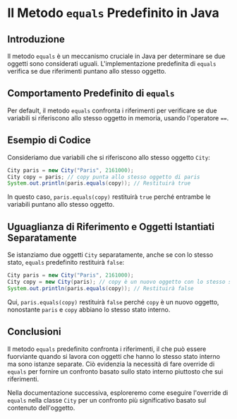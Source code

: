 
# Il Metodo `equals` Predefinito in Java

## Introduzione
Il metodo `equals` è un meccanismo cruciale in Java per determinare se due oggetti sono considerati uguali. L'implementazione predefinita di `equals` verifica se due riferimenti puntano allo stesso oggetto.

## Comportamento Predefinito di `equals`
Per default, il metodo `equals` confronta i riferimenti per verificare se due variabili si riferiscono allo stesso oggetto in memoria, usando l'operatore `==`.

## Esempio di Codice
Consideriamo due variabili che si riferiscono allo stesso oggetto `City`:

```java
City paris = new City("Paris", 2161000);
City copy = paris; // copy punta allo stesso oggetto di paris
System.out.println(paris.equals(copy)); // Restituirà true
```

In questo caso, `paris.equals(copy)` restituirà `true` perché entrambe le variabili puntano allo stesso oggetto.

## Uguaglianza di Riferimento e Oggetti Istantiati Separatamente
Se istanziamo due oggetti `City` separatamente, anche se con lo stesso stato, `equals` predefinito restituirà `false`:

```java
City paris = new City("Paris", 2161000);
City copy = new City(paris); // copy è un nuovo oggetto con lo stesso stato di paris
System.out.println(paris.equals(copy)); // Restituirà false
```

Qui, `paris.equals(copy)` restituirà `false` perché `copy` è un nuovo oggetto, nonostante `paris` e `copy` abbiano lo stesso stato interno.

## Conclusioni
Il metodo `equals` predefinito confronta i riferimenti, il che può essere fuorviante quando si lavora con oggetti che hanno lo stesso stato interno ma sono istanze separate. Ciò evidenzia la necessità di fare override di `equals` per fornire un confronto basato sullo stato interno piuttosto che sui riferimenti.

Nella documentazione successiva, esploreremo come eseguire l'override di `equals` nella classe `City` per un confronto più significativo basato sul contenuto dell'oggetto.
